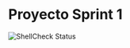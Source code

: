 # Proyecto Sprint 1

![ShellCheck Status](https://github.com/sejeojpe/sprint1/actions/workflows/validate.yml/badge.svg)
